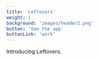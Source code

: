 ```yaml
---
title: 'Leftovers'
weight: 1
background: 'images/header2.png'
button: 'See the app'
buttonLink: 'work'
---
```


Introducing Leftovers.  
